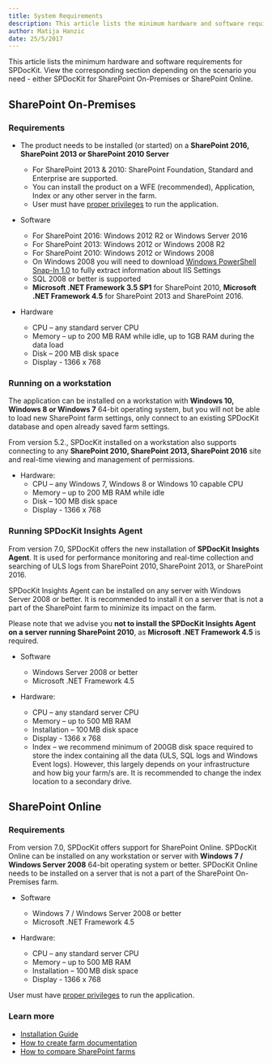 ```yaml
---
title: System Requirements
description: This article lists the minimum hardware and software requirements for the installation of the SPDocKit.
author: Matija Hanzic
date: 25/5/2017
---
```

This article lists the minimum hardware and software requirements for SPDocKit. View the corresponding section depending on the scenario you need - either SPDocKit for SharePoint On-Premises or SharePoint Online.

## SharePoint On-Premises


### Requirements

* The product needs to be installed (or started) on a **SharePoint 2016, SharePoint 2013 or SharePoint 2010 Server**
   * For SharePoint 2013 & 2010: SharePoint Foundation, Standard and Enterprise are supported.
   * You can install the product on a WFE (recommended), Application, Index or any other server in the farm.
   * User must have [proper privileges](#internal/requirements/sharepoint-on-premises-user-permissions-requirements/) to run the application.

* Software
  * For SharePoint 2016: Windows 2012 R2 or Windows Server 2016
  * For SharePoint 2013: Windows 2012 or Windows 2008 R2
  * For SharePoint 2010: Windows 2012 or Windows 2008 
  * On Windows 2008 you will need to download [Windows PowerShell Snap-In 1.0](http://www.iis.net/download/powershell) to fully extract information about IIS Settings
  * SQL 2008 or better is supported
  * __Microsoft .NET Framework 3.5 SP1__ for SharePoint 2010, __Microsoft .NET Framework 4.5__ for SharePoint 2013 and SharePoint 2016.

* Hardware
  * CPU – any standard server CPU
  * Memory – up to 200 MB RAM while idle, up to 1GB RAM during the data load
  * Disk – 200 MB disk space
  * Display - 1366 x 768
  
### Running on a workstation

The application can be installed on a workstation with __Windows 10, Windows 8 or Windows 7__ 64-bit operating system, but you will not be able to load new SharePoint farm settings, only connect to an existing SPDocKit database and open already saved farm settings.

From version 5.2., SPDocKit installed on a workstation also supports connecting to any __SharePoint 2010, SharePoint 2013, SharePoint 2016__ site and real-time viewing and management of permissions. 

* Hardware:
  * CPU – any Windows 7, Windows 8 or Windows 10 capable CPU
  * Memory – up to 200 MB RAM while idle
  * Disk – 100 MB disk space
  * Display - 1366 x 768

### Running SPDocKit Insights Agent

From version 7.0, SPDocKit offers the new installation of __SPDocKit Insights Agent__. It is used for performance monitoring and real-time collection and searching of ULS logs from SharePoint 2010, SharePoint 2013, or SharePoint 2016.

SPDocKit Insights Agent can be installed on any server with Windows Server 2008 or better. It is recommended to install it on a server that is not a part of the SharePoint farm to minimize its impact on the farm.

Please note that we advise you __not to install the SPDocKit Insights Agent on a server running SharePoint 2010__, as __Microsoft .NET Framework 4.5__ is required.

* Software
  * Windows Server 2008 or better
  * Microsoft .NET Framework 4.5
  
* Hardware:
  * CPU – any standard server CPU
  * Memory – up to 500 MB RAM
  * Installation – 100 MB disk space
  * Display - 1366 x 768
  * Index – we recommend minimum of 200GB disk space required to store the index containing all the data (ULS, SQL logs and Windows Event logs). However, this largely depends on your infrastructure and how big your farm/s are. It is recommended to change the index location to a secondary drive.

## SharePoint Online

### Requirements

From version 7.0, SPDocKit offers support for SharePoint Online. SPDocKit Online can be installed on any workstation or server with __Windows 7 / Windows Server 2008__ 64-bit operating system or better. SPDocKit Online needs to be installed on a server that is not a part of the SharePoint On-Premises farm.

* Software
  * Windows 7 / Windows Server 2008 or better
  * Microsoft .NET Framework 4.5
  
* Hardware:
  * CPU – any standard server CPU
  * Memory – up to 500 MB RAM
  * Installation – 100 MB disk space 
  * Display - 1366 x 768

User must have [proper privileges](#internal/requirements/sharepoint-online-user-permissions-requirements/) to run the application.

### Learn more
* [Installation Guide](#internal/installation/installation-guide)
* [How to create farm documentation](#internal/how-to/farm-documentation/create-farm-documentation)
* [How to compare SharePoint farms](#internal/how-to/compare-wizard/compare-sharepoint-farms)
